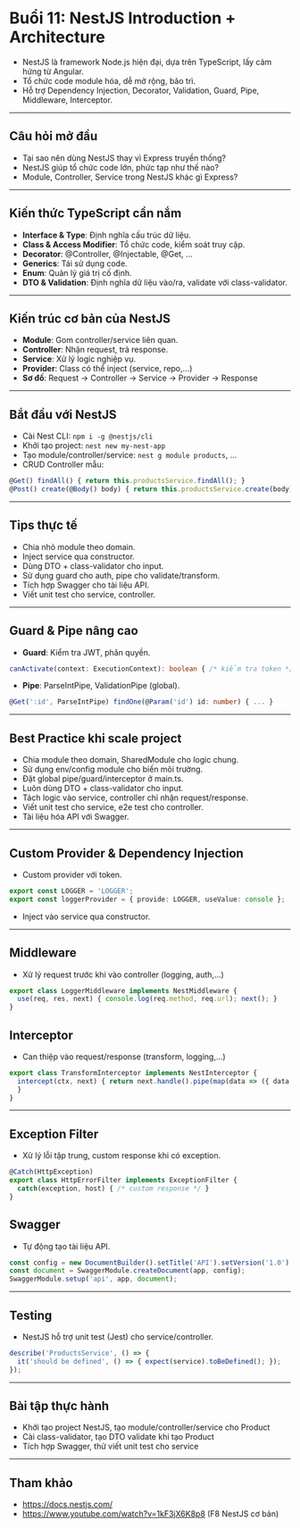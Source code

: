# Buổi 11: NestJS Introduction + Architecture

<!-- Page 1 -->
- NestJS là framework Node.js hiện đại, dựa trên TypeScript, lấy cảm hứng từ Angular.
- Tổ chức code module hóa, dễ mở rộng, bảo trì.
- Hỗ trợ Dependency Injection, Decorator, Validation, Guard, Pipe, Middleware, Interceptor.

---

<!-- Page 2 -->
## Câu hỏi mở đầu
- Tại sao nên dùng NestJS thay vì Express truyền thống?
- NestJS giúp tổ chức code lớn, phức tạp như thế nào?
- Module, Controller, Service trong NestJS khác gì Express?

---

<!-- Page 3 -->
## Kiến thức TypeScript cần nắm
- **Interface & Type**: Định nghĩa cấu trúc dữ liệu.
- **Class & Access Modifier**: Tổ chức code, kiểm soát truy cập.
- **Decorator**: @Controller, @Injectable, @Get, ...
- **Generics**: Tái sử dụng code.
- **Enum**: Quản lý giá trị cố định.
- **DTO & Validation**: Định nghĩa dữ liệu vào/ra, validate với class-validator.

---

<!-- Page 4 -->
## Kiến trúc cơ bản của NestJS
- **Module**: Gom controller/service liên quan.
- **Controller**: Nhận request, trả response.
- **Service**: Xử lý logic nghiệp vụ.
- **Provider**: Class có thể inject (service, repo,...)
- **Sơ đồ**: Request → Controller → Service → Provider → Response

---

<!-- Page 5 -->
## Bắt đầu với NestJS
- Cài Nest CLI: `npm i -g @nestjs/cli`
- Khởi tạo project: `nest new my-nest-app`
- Tạo module/controller/service: `nest g module products`, ...
- CRUD Controller mẫu:
```typescript
@Get() findAll() { return this.productsService.findAll(); }
@Post() create(@Body() body) { return this.productsService.create(body); }
```

---

<!-- Page 6 -->
## Tips thực tế
- Chia nhỏ module theo domain.
- Inject service qua constructor.
- Dùng DTO + class-validator cho input.
- Sử dụng guard cho auth, pipe cho validate/transform.
- Tích hợp Swagger cho tài liệu API.
- Viết unit test cho service, controller.

---

<!-- Page 7 -->
## Guard & Pipe nâng cao
- **Guard**: Kiểm tra JWT, phân quyền.
```typescript
canActivate(context: ExecutionContext): boolean { /* kiểm tra token */ }
```
- **Pipe**: ParseIntPipe, ValidationPipe (global).
```typescript
@Get(':id', ParseIntPipe) findOne(@Param('id') id: number) { ... }
```

---

<!-- Page 8 -->
## Best Practice khi scale project
- Chia module theo domain, SharedModule cho logic chung.
- Sử dụng env/config module cho biến môi trường.
- Đặt global pipe/guard/interceptor ở main.ts.
- Luôn dùng DTO + class-validator cho input.
- Tách logic vào service, controller chỉ nhận request/response.
- Viết unit test cho service, e2e test cho controller.
- Tài liệu hóa API với Swagger.

---

<!-- Page 9 -->
## Custom Provider & Dependency Injection
- Custom provider với token.
```typescript
export const LOGGER = 'LOGGER';
export const loggerProvider = { provide: LOGGER, useValue: console };
```
- Inject vào service qua constructor.

---

<!-- Page 10 -->
## Middleware
- Xử lý request trước khi vào controller (logging, auth,...)
```typescript
export class LoggerMiddleware implements NestMiddleware {
  use(req, res, next) { console.log(req.method, req.url); next(); }
}
```

## Interceptor
- Can thiệp vào request/response (transform, logging,...)
```typescript
export class TransformInterceptor implements NestInterceptor {
  intercept(ctx, next) { return next.handle().pipe(map(data => ({ data, success: true })));
  }
}
```

---

<!-- Page 11 -->
## Exception Filter
- Xử lý lỗi tập trung, custom response khi có exception.
```typescript
@Catch(HttpException)
export class HttpErrorFilter implements ExceptionFilter {
  catch(exception, host) { /* custom response */ }
}
```

## Swagger
- Tự động tạo tài liệu API.
```typescript
const config = new DocumentBuilder().setTitle('API').setVersion('1.0').build();
const document = SwaggerModule.createDocument(app, config);
SwaggerModule.setup('api', app, document);
```

---

<!-- Page 12 -->
## Testing
- NestJS hỗ trợ unit test (Jest) cho service/controller.
```typescript
describe('ProductsService', () => {
  it('should be defined', () => { expect(service).toBeDefined(); });
});
```

---

<!-- Page 13 -->
## Bài tập thực hành
- Khởi tạo project NestJS, tạo module/controller/service cho Product
- Cài class-validator, tạo DTO validate khi tạo Product
- Tích hợp Swagger, thử viết unit test cho service

---

<!-- Page 14 -->
## Tham khảo
- https://docs.nestjs.com/
- https://www.youtube.com/watch?v=1kF3jX6K8p8 (F8 NestJS cơ bản) 